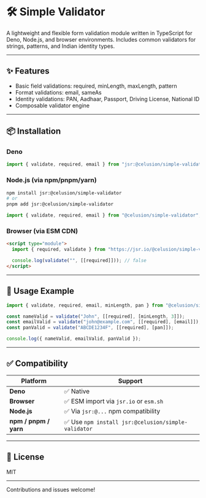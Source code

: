 # 🛠️ Simple Validator

A lightweight and flexible form validation module written in TypeScript for Deno, Node.js, and browser environments. Includes common validators for strings, patterns, and Indian identity types.

---

## ✨ Features

- Basic field validations: required, minLength, maxLength, pattern
- Format validations: email, sameAs
- Identity validations: PAN, Aadhaar, Passport, Driving License, National ID
- Composable validator engine

---

## 📦 Installation

### Deno
```ts
import { validate, required, email } from "jsr:@celusion/simple-validator";
```

### Node.js (via npm/pnpm/yarn)
```bash
npm install jsr:@celusion/simple-validator
# or
pnpm add jsr:@celusion/simple-validator
```

```ts
import { validate, required, email } from "@celusion/simple-validator";
```

### Browser (via ESM CDN)
```html
<script type="module">
  import { required, validate } from "https://jsr.io/@celusion/simple-validator/mod.ts";

  console.log(validate("", [[required]])); // false
</script>
```

---

## 🧪 Usage Example

```ts
import { validate, required, email, minLength, pan } from "@celusion/simple-validator";

const nameValid = validate("John", [[required], [minLength, 3]]);
const emailValid = validate("john@example.com", [[required], [email]]);
const panValid = validate("ABCDE1234F", [[required], [pan]]);

console.log({ nameValid, emailValid, panValid });
```

---

## ✅ Compatibility

| Platform | Support |
|----------|---------|
| **Deno**     | ✅ Native |
| **Browser**  | ✅ ESM import via `jsr.io` or `esm.sh` |
| **Node.js**  | ✅ Via `jsr:@...` npm compatibility |
| **npm / pnpm / yarn** | ✅ Use `npm install jsr:@celusion/simple-validator` |

---

## 📄 License

MIT

---

Contributions and issues welcome!